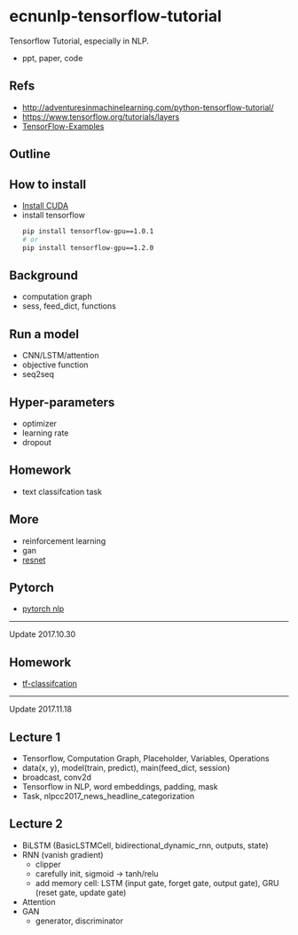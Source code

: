 # ecnunlp-tensorflow-tutorial

Tensorflow Tutorial, especially in NLP.

- ppt, paper, code

## Refs
- http://adventuresinmachinelearning.com/python-tensorflow-tutorial/
- https://www.tensorflow.org/tutorials/layers
- [TensorFlow-Examples](https://github.com/aymericdamien/TensorFlow-Examples)


## Outline

## How to install
- [Install CUDA](https://www.tensorflow.org/install/install_linux)
- install tensorflow
  ```bash
  pip install tensorflow-gpu==1.0.1
  # or
  pip install tensorflow-gpu==1.2.0
  ```

## Background

- computation graph
- sess, feed_dict, functions

## Run a model
  - CNN/LSTM/attention
  - objective function
  - seq2seq
  
## Hyper-parameters
  - optimizer
  - learning rate
  - dropout

## Homework
  - text classifcation task

## More
  - reinforcement learning
  - gan
  - [resnet](https://github.com/tensorflow/models/blob/master/official/resnet/resnet_model.py)

## Pytorch
  - [pytorch nlp](http://pytorch.org/tutorials/beginner/deep_learning_nlp_tutorial.html)
  

---
Update 2017.10.30
## Homework
- [tf-classifcation](https://github.com/rgtjf/tf-classification)


--- 
Update 2017.11.18
## Lecture 1
- Tensorflow, Computation Graph, Placeholder, Variables, Operations
- data(x, y), model(train, predict), main(feed_dict, session)
- broadcast, conv2d
- Tensorflow in NLP, word embeddings, padding, mask
- Task, nlpcc2017\_news\_headline\_categorization

## Lecture 2
- BiLSTM (BasicLSTMCell, bidirectional\_dynamic\_rnn, outputs, state)
- RNN (vanish gradient) 
  - clipper
  - carefully init, sigmoid -> tanh/relu
  - add memory cell: LSTM (input gate, forget gate, output gate), GRU (reset gate, update gate)
- Attention 
- GAN
  - generator, discriminator
